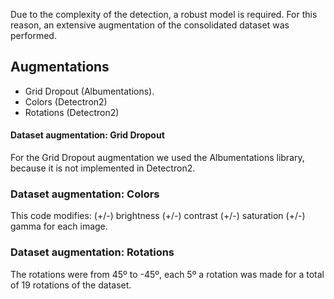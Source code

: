 Due to the complexity of the detection, a robust model is required. For this reason, an extensive augmentation of the consolidated dataset was performed.

## Augmentations

- Grid Dropout (Albumentations).
- Colors (Detectron2)
- Rotations (Detectron2)

#### Dataset augmentation: Grid Dropout

For the Grid Dropout augmentation we used the Albumentations library, because it is not implemented in Detectron2.

### Dataset augmentation: Colors

This code modifies:
(+/-) brightness
(+/-) contrast
(+/-) saturation
(+/-) gamma
for each image.

### Dataset augmentation: Rotations

The rotations were from 45º to -45º, each 5º a rotation was made for a total of 19 rotations of the dataset.
